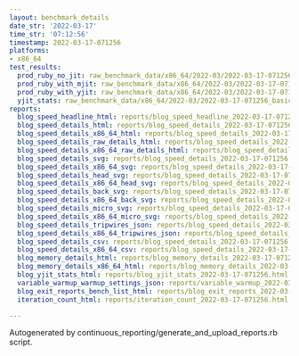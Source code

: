 ```yaml
---
layout: benchmark_details
date_str: '2022-03-17'
time_str: '07:12:56'
timestamp: 2022-03-17-071256
platforms:
- x86_64
test_results:
  prod_ruby_no_jit: raw_benchmark_data/x86_64/2022-03/2022-03-17-071256_basic_benchmark_prod_ruby_no_jit.json
  prod_ruby_with_mjit: raw_benchmark_data/x86_64/2022-03/2022-03-17-071256_basic_benchmark_prod_ruby_with_mjit.json
  prod_ruby_with_yjit: raw_benchmark_data/x86_64/2022-03/2022-03-17-071256_basic_benchmark_prod_ruby_with_yjit.json
  yjit_stats: raw_benchmark_data/x86_64/2022-03/2022-03-17-071256_basic_benchmark_yjit_stats.json
reports:
  blog_speed_headline_html: reports/blog_speed_headline_2022-03-17-071256.html
  blog_speed_details_html: reports/blog_speed_details_2022-03-17-071256.html
  blog_speed_details_x86_64_html: reports/blog_speed_details_2022-03-17-071256.x86_64.html
  blog_speed_details_raw_details_html: reports/blog_speed_details_2022-03-17-071256.raw_details.html
  blog_speed_details_x86_64_raw_details_html: reports/blog_speed_details_2022-03-17-071256.x86_64.raw_details.html
  blog_speed_details_svg: reports/blog_speed_details_2022-03-17-071256.svg
  blog_speed_details_x86_64_svg: reports/blog_speed_details_2022-03-17-071256.x86_64.svg
  blog_speed_details_head_svg: reports/blog_speed_details_2022-03-17-071256.head.svg
  blog_speed_details_x86_64_head_svg: reports/blog_speed_details_2022-03-17-071256.x86_64.head.svg
  blog_speed_details_back_svg: reports/blog_speed_details_2022-03-17-071256.back.svg
  blog_speed_details_x86_64_back_svg: reports/blog_speed_details_2022-03-17-071256.x86_64.back.svg
  blog_speed_details_micro_svg: reports/blog_speed_details_2022-03-17-071256.micro.svg
  blog_speed_details_x86_64_micro_svg: reports/blog_speed_details_2022-03-17-071256.x86_64.micro.svg
  blog_speed_details_tripwires_json: reports/blog_speed_details_2022-03-17-071256.tripwires.json
  blog_speed_details_x86_64_tripwires_json: reports/blog_speed_details_2022-03-17-071256.x86_64.tripwires.json
  blog_speed_details_csv: reports/blog_speed_details_2022-03-17-071256.csv
  blog_speed_details_x86_64_csv: reports/blog_speed_details_2022-03-17-071256.x86_64.csv
  blog_memory_details_html: reports/blog_memory_details_2022-03-17-071256.html
  blog_memory_details_x86_64_html: reports/blog_memory_details_2022-03-17-071256.x86_64.html
  blog_yjit_stats_html: reports/blog_yjit_stats_2022-03-17-071256.html
  variable_warmup_warmup_settings_json: reports/variable_warmup_2022-03-17-071256.warmup_settings.json
  blog_exit_reports_bench_list_html: reports/blog_exit_reports_2022-03-17-071256.bench_list.html
  iteration_count_html: reports/iteration_count_2022-03-17-071256.html

---
```

Autogenerated by continuous_reporting/generate_and_upload_reports.rb script.
